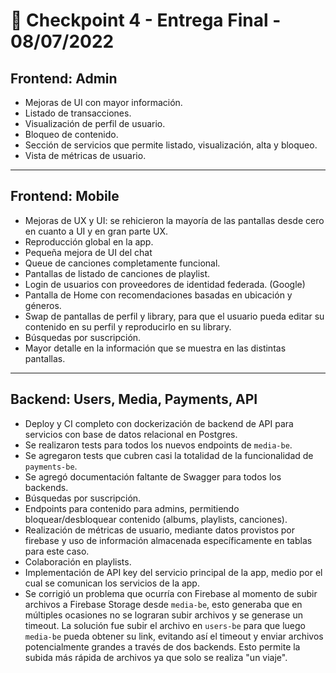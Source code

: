 # 📌 Checkpoint 4 - Entrega Final - 08/07/2022

## Frontend: Admin

- Mejoras de UI con mayor información.
- Listado de transacciones.
- Visualización de perfil de usuario.
- Bloqueo de contenido.
- Sección de servicios que permite listado, visualización, alta y bloqueo.
- Vista de métricas de usuario.

---

## Frontend: Mobile

- Mejoras de UX y UI: se rehicieron la mayoría de las pantallas desde cero en cuanto a UI y en gran parte UX.
- Reproducción global en la app.
- Pequeña mejora de UI del chat
- Queue de canciones completamente funcional.
- Pantallas de listado de canciones de playlist.
- Login de usuarios con proveedores de identidad federada. (Google)
- Pantalla de Home con recomendaciones basadas en ubicación y géneros.
- Swap de pantallas de perfil y library, para que el usuario pueda editar su contenido en su perfil y reproducirlo en su library.
- Búsquedas por suscripción.
- Mayor detalle en la información que se muestra en las distintas pantallas.

---

## Backend: Users, Media, Payments, API

- Deploy y CI completo con dockerización de backend de API para servicios con base de datos relacional en Postgres.
- Se realizaron tests para todos los nuevos endpoints de `media-be`.
- Se agregaron tests que cubren casi la totalidad de la funcionalidad de `payments-be`.
- Se agregó documentación faltante de Swagger para todos los backends.
- Búsquedas por suscripción.
- Endpoints para contenido para admins, permitiendo bloquear/desbloquear contenido (albums, playlists, canciones).
- Realización de métricas de usuario, mediante datos provistos por firebase y uso de información almacenada específicamente en tablas para este caso.
- Colaboración en playlists.
- Implementación de API key del servicio principal de la app, medio por el cual se comunican los servicios de la app.
- Se corrigió un problema que ocurría con Firebase al momento de subir archivos a Firebase Storage desde `media-be`, esto generaba que en múltiples ocasiones no se lograran subir archivos y se generase un timeout.
  La solución fue subir el archivo en `users-be` para que luego `media-be` pueda obtener su link, evitando así el timeout y enviar archivos potencialmente grandes a través de dos backends. Esto permite la subida más rápida de archivos ya que solo se realiza "un viaje".
